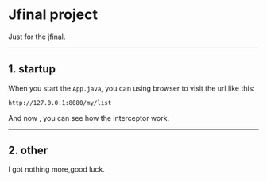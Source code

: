 # Jfinal project

Just for the jfinal.

---

## 1. startup

When you start the `App.java`, you can using browser to visit the url
like this: 

```html
http://127.0.0.1:8080/my/list
```

And now , you can see how the interceptor work.

---

## 2. other

I got nothing more,good luck.
